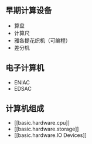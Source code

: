 
## 早期计算设备

- 算盘
- 计算尺
- 雅各提花织机（可编程）
- 差分机

## 电子计算机

- ENIAC
- EDSAC

## 计算机组成

- [[basic.hardware.cpu]]
- [[basic.hardware.storage]]
- [[basic.hardware.IO Devices]]

